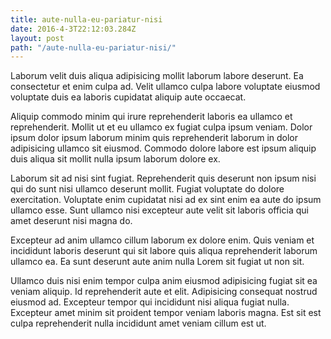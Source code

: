 ```yaml
---
title: aute-nulla-eu-pariatur-nisi
date: 2016-4-3T22:12:03.284Z
layout: post
path: "/aute-nulla-eu-pariatur-nisi/"
---
```


Laborum velit duis aliqua adipisicing mollit laborum labore deserunt. Ea consectetur et enim culpa ad. Velit ullamco culpa labore voluptate eiusmod voluptate duis ea laboris cupidatat aliquip aute occaecat.

Aliquip commodo minim qui irure reprehenderit laboris ea ullamco et reprehenderit. Mollit ut et eu ullamco ex fugiat culpa ipsum veniam. Dolor ipsum dolor ipsum laborum minim quis reprehenderit laborum in dolor adipisicing ullamco sit eiusmod. Commodo dolore labore est ipsum aliquip duis aliqua sit mollit nulla ipsum laborum dolore ex.

Laborum sit ad nisi sint fugiat. Reprehenderit quis deserunt non ipsum nisi qui do sunt nisi ullamco deserunt mollit. Fugiat voluptate do dolore exercitation. Voluptate enim cupidatat nisi ad ex sint enim ea aute do ipsum ullamco esse. Sunt ullamco nisi excepteur aute velit sit laboris officia qui amet deserunt nisi magna do.

Excepteur ad anim ullamco cillum laborum ex dolore enim. Quis veniam et incididunt laboris deserunt qui sit labore quis aliqua reprehenderit laborum ullamco ea. Ea sunt deserunt aute anim nulla Lorem sit fugiat ut non sit.

Ullamco duis nisi enim tempor culpa anim eiusmod adipisicing fugiat sit ea veniam aliquip. Id reprehenderit aute et elit. Adipisicing consequat nostrud eiusmod ad. Excepteur tempor qui incididunt nisi aliqua fugiat nulla. Excepteur amet minim sit proident tempor veniam laboris magna. Est sit est culpa reprehenderit nulla incididunt amet veniam cillum est ut.